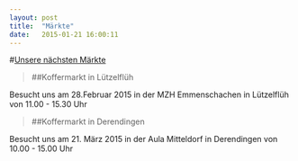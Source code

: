 ```yaml
---
layout: post
title:  "Märkte"
date:   2015-01-21 16:00:11
---
```



#<u>Unsere nächsten Märkte</u>
>##Koffermarkt in Lützelflüh

Besucht uns am 28.Februar 2015 in der MZH Emmenschachen in Lützelflüh von  11.00 - 15.30 Uhr

>##Koffermarkt in Derendingen

Besucht  uns am 21. März 2015 in der Aula Mitteldorf in Derendingen von 10.00 - 15.00 Uhr


